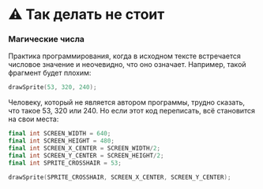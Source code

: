 
# :warning: Так делать не стоит

### Магические числа
Практика программирования, когда в исходном тексте встречается числовое значение и неочевидно, что оно означает. 
Например, такой фрагмент будет плохим:
```cpp
drawSprite(53, 320, 240);
```
Человеку, который не является автором программы, трудно сказать, что такое 53, 320 или 240. 
Но если этот код переписать, всё становится на свои места:
```cpp
final int SCREEN_WIDTH = 640;
final int SCREEN_HEIGHT = 480;
final int SCREEN_X_CENTER = SCREEN_WIDTH/2;
final int SCREEN_Y_CENTER = SCREEN_HEIGHT/2;
final int SPRITE_CROSSHAIR = 53;

drawSprite(SPRITE_CROSSHAIR, SCREEN_X_CENTER, SCREEN_Y_CENTER);
```
